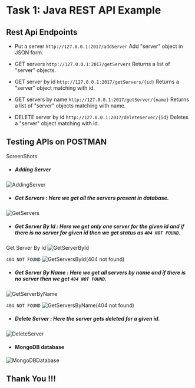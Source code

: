 # Task 1: Java REST API Example

## Rest Api Endpoints
* Put a server ```http://127.0.0.1:2017/addServer``` Add "server" object in JSON form.

* GET servers ```http://127.0.0.1:2017/getServers``` Returns a list of "server" objects.

* GET server by id ```http://127.0.0.1:2017/getServers/{id}``` Returns a "server" object matching with id.

* GET servers by name ```http://127.0.0.1:2017/getServer/{name}``` Returns a list of "server" objects matching with name.

* DELETE server by id ```http://127.0.0.1:2017/deleteServer/{id}``` Deletes a "server" object matching with id. 

## Testing APIs on POSTMAN

ScreenShots

* ##### Adding Server 
![AddingServer](https://github.com/sshashwatt/Kaiburr-task-1/blob/main/Task1/ScreenShots/AddingServer.png)

* ##### Get Servers : Here we get all the servers present in database.

![GetServers](https://user-images.githubusercontent.com/73234020/158126948-5c6da388-dfda-47ce-84d1-5e65168df338.png)

* ##### Get Server By Id : Here we get only one server for the given id and if there is no server for given id then we get status as ``` 404 NOT FOUND ```.
Get Server By Id
![GetServerById](https://user-images.githubusercontent.com/73234020/158127198-03a097dc-2d2d-4753-ae83-adc39ea20a40.png)

```404 NOT FOUND```
![GetServersById(404 not found)](https://user-images.githubusercontent.com/73234020/158127233-eeb4881d-e29b-42e3-8d8c-8119f9051b59.jpg)

* ##### Get Server By Name : Here we get all servers by name and if there is no server then we get ```404 NOT FOUND```. 

![GetServerByName](https://user-images.githubusercontent.com/73234020/158127958-034116db-7f1d-438f-91f0-19774a2be5f9.png)

```404 NOT FOUND```
![GetServersByName(404 not found)](https://user-images.githubusercontent.com/73234020/158128985-4be3b264-7f4c-4f48-8c3f-e891b0f71077.png)


* ##### Delete Server : Here the server gets deleted for a given id.
![DeleteServer](https://user-images.githubusercontent.com/73234020/158128248-bf5a1522-0f02-4961-939c-7a7e007ba737.png)

* #### MongoDB database 
![MongoDBDatabase](https://user-images.githubusercontent.com/73234020/158129122-cdf80e34-fe71-4d7f-b23c-173d0aa4ca86.png)


## Thank You !!!


